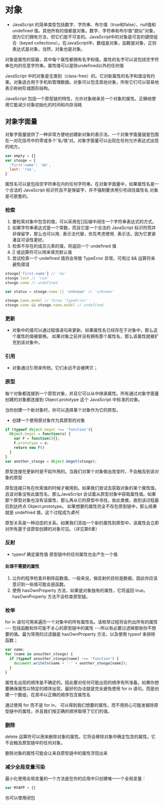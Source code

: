 # 对象

* JavaScript 的简单类型包括数字、字符串、布尔值（true和false）、null值和undefined 值。其他所有的值都是对象。数字、字符串和布尔值"貌似"对象，因为它们拥有方法，但它们是不可变的。JavaScript中的对象是可变的键控组合（keyed collections）。在JavaScript中，数组是对象，函数是对象，正则表达式是对象，当然，对象也是对象。

对象是属性的容器，其中每个属性都拥有名字和值。属性的名字可以说包括空字符串在内的任意字符串。属性值可以是除undefined以外的任何值

JavaScript 中的对象是无类别（class-free）的。它对新属性的名字和值没有约束。对象适合用于手机和管理数据。对象可以包含其他对象，所有它们可以容易地表示称树形或图形结构。

JavaScript 包括一个原型链的特性，允许对象继承另一个对象的属性。正确地使用它能减少对象初始化的时间和内存消耗

## 对象字面量

对象字面量提供了一种非常方便地创建新对象的表示法。一个对象字面量就是包围在一对花括号中的零或多个'名/值'对。对象字面量可以出现在任何允许表达式出现的地方。
```js
var empty = {}
var stooge = {
  'first-name': 'du',
  last: 'ruo',
}
```
属性名可以是包括空字符串在内的任何字符串。在对象字面量中，如果属性名是一个合法的 JavaScript 标识符且不是保留字，并不强制要求用引号阔住属性名
对象是可嵌套的。

### 检索
1. 要检索对象中包含的值，可以采用在[]后缀中阔住一个字符串表达式的方式。
2. 如果字符串表达式是一个常数，而且它是一个合法的 JavaScript 标识符而并非保留字，那么也可以用`.` 表示法代替，优先考虑使用`.` 表示法，因为它更紧凑且可读性更好。
3. 检索不存在的成员元素的值，将返回一个 undefined 值
4. || 或运算符可以用来填充默认值
5. 尝试检索一个 undefined 值将会导致 TypeError 异常。可用过 && 运算符来避免错误 
```js
stooge['first-name'] // 'du'
stooge.last // 'ruo'
stooge.name // undefined

var status = stooge.name || 'unknown' // 'unknown'

stooge.name.model // throw 'TypeError'
stooge.name && stooge.name.model // undefined
```
### 更新

* 对象中的值可以通过赋值语句来更新。如果属性名已经存在于对象中，那么这个属性的值被替换。 如果对象之前并没有拥有那个属性名，那么该属性就被扩充到该对象中。

### 引用

* 对象通过引用来传统。它们永远不会被拷贝；

### 原型

每个对象都连接到一个原型对象，并且它可以从中继承属性。所有通过对象字面量创建的对象都连接到 Object.prototype 这个 JavaScript 中标准的对象。

当你创建一个新对象时，你可以选择某个对象作为它的原型。
* 创建一个使用原对象作为其原型的对象
```js
if (typeof Object.beget !== 'function'){
  Object.beget = function(o) {
    var F = function(){};
    F.prototype = o;
    return new F()
  }
}
var another_stooge = Object.beget(stooge);
```

原型连接在更新时是不起作用的。当我们对某个对象做出改变时，不会触及到该对象的原型

原型连接只有在检索值的时候才被用到。如果我们尝试去获取对象的某个属性值，且该对象没有此属性名，那么JavaScript 会试着从原型对象中获取属性值。如果那个原型对象也没有该属性，那么再从它的原型中寻找，依此类推，直到该过程最后到达终点 Object.prototype。 如果想要的属性完全不存在原型链中，那么结果就是 undefined 值，这个过程成为*委托*

原型关系是一种动态的关系。如果我们添加一个新的属性到原型中，该属性会立即对所有基于该原型创建的对象可见。（详见第6章）

### 反射

* typeof 确定属性值
原型链中的任何属性也会产生一个值

#### 处理不需要的属性
1. 让你的程序检查并剔除函数值。一般来说，做反射的目标是数据，因此你应该意识到一些值可能会是函数。
2. 使用 hasOwnProperty 方法，如果是对象独有的属性，它将返回 true。hasOwnProperty 方法不会检查原型链。

### 枚举

for in 语句可用来遍历一个对象中的所有属性名。该枚举过程将会列出所有的属性 --- 包括函数和你可能不关心的原型链中的属性 ---所以有必要过滤掉那些你不想要的值。最为常用的过滤器是 hasOwnProperty 方法，以及使用 typeof 来排除函数；

```js
var name;
for (name in anouther_stooge) {
  if (typeof anouther_stooge[name] !== 'function') {
    document.writeln(name + ':' + another_stooge[name]);
  }
}
```
属性名出现的顺序是不确定的。因此要对任何可能出现的顺序有所准备。如果你想要确保属性以特定的顺序出现，最好的办法就是完全避免使用 for in 语句，而是创建一个数组，在其中以正确的顺序包含属性名

通过使用 for 而不是 for in， 可以得到我们想要的属性，而不用担心可能发掘除原型链中的属性，并且我们按正确的顺序取得了它们的值。

### 删除

delete 运算符可以用来删除对象的属性。它将会移除对象中确定包含的属性。它不会触及原型链中的任何对象。

删除对象的属性可能会让来自原型链中的属性浮现出来

### 减少全局变量污染

最小化使用全局变量的一个方法是在你的应用中只创建唯一一个全局变量：
```js
var MYAPP = {}
```
也可以使用闭包